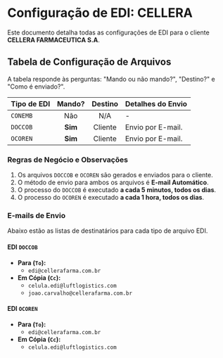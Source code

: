 # Configuração de EDI: CELLERA

Este documento detalha todas as configurações de EDI para o cliente **CELLERA FARMACEUTICA S.A**.

## Tabela de Configuração de Arquivos

A tabela responde às perguntas: "Mando ou não mando?", "Destino?" e "Como é enviado?".

| Tipo de EDI | Mando? | Destino | Detalhes do Envio |
| :---------- | :----: | :-------: | :--------------------------------------------------- |
| `CONEMB`    | Não    | N/A       | - |
| `DOCCOB`    | **Sim**| Cliente   | Envio por E-mail.|
| `OCOREN`    | **Sim**| Cliente   | Envio por E-mail.|

### Regras de Negócio e Observações
1.  Os arquivos `DOCCOB` e `OCOREN` são gerados e enviados para o cliente.
2.  O método de envio para ambos os arquivos é **E-mail Automático**.
3.  O processo do `DOCCOB` é executado **a cada 5 minutos, todos os dias**.
4.  O processo do `OCOREN` é executado **a cada 1 hora, todos os dias**.

### E-mails de Envio
<div id="emails-de-envio"></div>

Abaixo estão as listas de destinatários para cada tipo de arquivo EDI.

#### **EDI `DOCCOB`**
* **Para (`To`):**
    * `edi@cellerafarma.com.br`
* **Em Cópia (`Cc`):**
    * `celula.edi@luftlogistics.com`
    * `joao.carvalho@cellerafarma.com.br`

#### **EDI `OCOREN`**
* **Para (`To`):**
    * `edi@cellerafarma.com.br`
* **Em Cópia (`Cc`):**
    * `celula.edi@luftlogistics.com`
